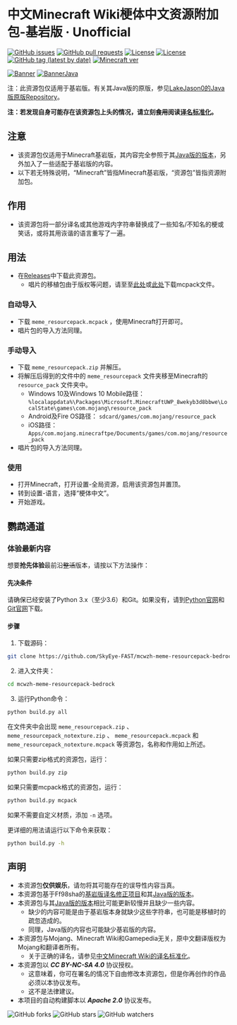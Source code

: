 # 中文Minecraft Wiki梗体中文资源附加包-基岩版 · Unofficial

[![GitHub issues](https://img.shields.io/github/issues/SkyEye-FAST/mcwzh-meme-resourcepack-bedrock?logo=github&style=flat-square)](https://github.com/SkyEye-FAST/mcwzh-meme-resourcepack-bedrock/issues)    [![GitHub pull requests](https://img.shields.io/github/issues-pr/SkyEye-FAST/mcwzh-meme-resourcepack-bedrock?logo=github&style=flat-square)](https://github.com/SkyEye-FAST/mcwzh-meme-resourcepack-bedrock/pulls)    [![License](https://img.shields.io/static/v1?label=License&message=CC%20BY-NC-SA%204.0&color=db2331&style=flat-square&logo=creative%20commons)](https://creativecommons.org/licenses/by-nc-sa/4.0/)    [![License](https://img.shields.io/static/v1?label=License+for+script&message=Apache+2.0&color=db2331&style=flat-square&logo=apache)](http://www.apache.org/licenses/)    [![GitHub tag (latest by date)](https://img.shields.io/github/v/tag/SkyEye-FAST/mcwzh-meme-resourcepack-bedrock?label=latest%20version&style=flat-square)](https://github.com/SkyEye-FAST/mcwzh-meme-resourcepack-bedrock/releases)    [![Minecraft ver](https://img.shields.io/static/v1?label=Minecraft%20version&message=1.13.0%2B&color=db2331&style=flat-square&logo=)](https://minecraft.net)

[![Banner](https://s1.ax1x.com/2020/05/29/tnn9qs.png)](https://www.mcbbs.net/thread-1005191-1-1.html)    [![BannerJava](https://github.com/lakejason0/mcwzh-meme-resourcepack/blob/master/materials/zh_meme_banner.png?raw=true)](https://www.mcbbs.net/thread-1004643-1-1.html)

注：此资源包仅适用于基岩版。有关其Java版的原版，参见[LakeJason0的Java版原版Repository](https://github.com/lakejason0/mcwzh-meme-resourcepack)。

**注：若发现自身可能存在该资源包上头的情况，请立刻~~食用~~阅读[译名标准化](https://minecraft-zh.gamepedia.com/Minecraft_Wiki:译名标准化)。**

## 注意

* 该资源包仅适用于Minecraft基岩版，其内容完全参照于其[Java版的版本](https://github.com/lakejason0/mcwzh-meme-resourcepack)，另外加入了一些适配于基岩版的内容。
* 以下若无特殊说明，“Minecraft”皆指Minecraft基岩版，“资源包”皆指资源附加包。

## 作用

* 该资源包将一部分译名或其他游戏内字符串替换成了一些知名/不知名的梗或笑话，或将其用诙谐的语言重写了一遍。

## 用法

* 在[Releases](https://github.com/SkyEye-FAST/mcwzh-meme-resourcepack-bedrock/releases)中下载此资源包。
  * 唱片的移植包由于版权等问题，请至至[此处](https://files.lakejason0.ml/images/0/02/Meme_resourcepack_records.mcpack)或[此处](https://dianliang-oss-1301161188.cos.ap-shanghai.myqcloud.com/zh-meme-respack/Meme_resourcepack_records.mcpack)下载mcpack文件。

### 自动导入

* 下载 `meme_resourcepack.mcpack` ，使用Minecraft打开即可。
* 唱片包的导入方法同理。

### 手动导入

* 下载 `meme_resourcepack.zip` 并解压。
* 将解压后得到的文件中的 `meme_resourcepack` 文件夹移至Minecraft的 `resource_pack` 文件夹中。
  * Windows 10及Windows 10 Mobile路径： `%localappdata%\Packages\Microsoft.MinecraftUWP_8wekyb3d8bbwe\LocalState\games\com.mojang\resource_pack`
  * Android及Fire OS路径： `sdcard/games/com.mojang/resource_pack`
  * iOS路径： `Apps/com.mojang.minecraftpe/Documents/games/com.mojang/resource_pack`
* 唱片包的导入方法同理。

### 使用

* 打开Minecraft，打开设置-全局资源，启用该资源包并置顶。
* 转到设置-语言，选择“梗体中文”。
* 开始游戏。

## 鹦鹉通道

### 体验最新内容

想要**抢先体验**最前沿~~整活~~版本，请按以下方法操作：

#### 先决条件

请确保已经安装了Python 3.x（至少3.6）和Git。如果没有，请到[Python官网](https://www.python.org)和[Git官网](https://www.git-scm.com)下载。

#### 步骤

1. 下载源码：

``` bash
git clone https://github.com/SkyEye-FAST/mcwzh-meme-resourcepack-bedrock.git
```

2. 进入文件夹：

``` bash
cd mcwzh-meme-resourcepack-bedrock
```

3. 运行Python命令：

``` bash
python build.py all
```

在文件夹中会出现 `meme_resourcepack.zip` 、 `meme_resourcepack_notexture.zip` 、 `meme_resourcepack.mcpack` 和 `meme_resourcepack_notexture.mcpack` 等资源包，名称和作用如上所述。

如果只需要zip格式的资源包，运行：

``` bash
python build.py zip
```

如果只需要mcpack格式的资源包，运行：

``` bash
python build.py mcpack
```

如果不需要自定义材质，添加 `-n` 选项。

更详细的用法请运行以下命令来获取：

``` bash
python build.py -h
```

## 声明

* 本资源包**仅供娱乐**，请勿将其可能存在的误导性内容当真。
* 本资源包基于Ff98sha的[基岩版译名修正项目](https://github.com/ff98sha/mclangcn)和其[Java版的版本](https://github.com/lakejason0/mcwzh-meme-resourcepack)。
* 本资源包与其[Java版的版本](https://github.com/lakejason0/mcwzh-meme-resourcepack)相比可能更新较慢并且缺少一些内容。
  * 缺少的内容可能是由于基岩版本身就缺少这些字符串，也可能是移植时的疏忽造成的。
  * 同理，Java版的内容也可能缺少基岩版的内容。
* 本资源包与Mojang、Minecraft Wiki和Gamepedia无关，原中文翻译版权为Mojang和翻译者所有。
  * 关于正确的译名，请参见[中文Minecraft Wiki的译名标准化](https://minecraft-zh.gamepedia.com/Minecraft_Wiki:译名标准化)。
* 本资源包以 ***CC BY-NC-SA 4.0*** 协议授权。
  * 这意味着，你可在署名的情况下自由修改本资源包，但是你再创作的作品必须以本协议发布。
  * 这不是法律建议。
* 本项目的自动构建脚本以 ***Apache 2.0*** 协议发布。

![GitHub forks](https://img.shields.io/github/forks/SkyEye-FAST/mcwzh-meme-resourcepack-bedrock?style=social)    ![GitHub stars](https://img.shields.io/github/stars/SkyEye-FAST/mcwzh-meme-resourcepack-bedrock?style=social)    ![GitHub watchers](https://img.shields.io/github/watchers/SkyEye-FAST/mcwzh-meme-resourcepack-bedrock?style=social)
